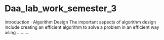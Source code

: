 # Daa_lab_work_semester_3
 Introduction · Algorithm Design The important aspects of algorithm design include creating an efficient algorithm to solve a problem in an efficient way using ..........
